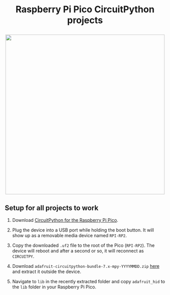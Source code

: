 <h1 align="center"> 
  <p>Raspberry Pi Pico CircuitPython projects</p>
  <img src="https://user-images.githubusercontent.com/44366184/145348534-7f5bd0f3-933b-49c3-9c08-f3fa1c076dc0.png" height="500"/>
</h1>

## Setup for all projects to work

1. Download [CircuitPython for the Raspberry Pi Pico](https://circuitpython.org/board/raspberry_pi_pico/).

2. Plug the device into a USB port while holding the boot button. It will show up as a removable media device named `RPI-RP2`.

3. Copy the downloaded `.uf2` file to the root of the Pico (`RPI-RP2`). The device will reboot and after a second or so, it will reconnect as `CIRCUITPY`.

4. Download `adafruit-circuitpython-bundle-7.x-mpy-YYYYMMDD.zip` [here](https://github.com/adafruit/Adafruit_CircuitPython_Bundle/releases/latest) and extract it outside the device.

5. Navigate to `lib` in the recently extracted folder and copy `adafruit_hid` to the `lib` folder in your Raspberry Pi Pico.
